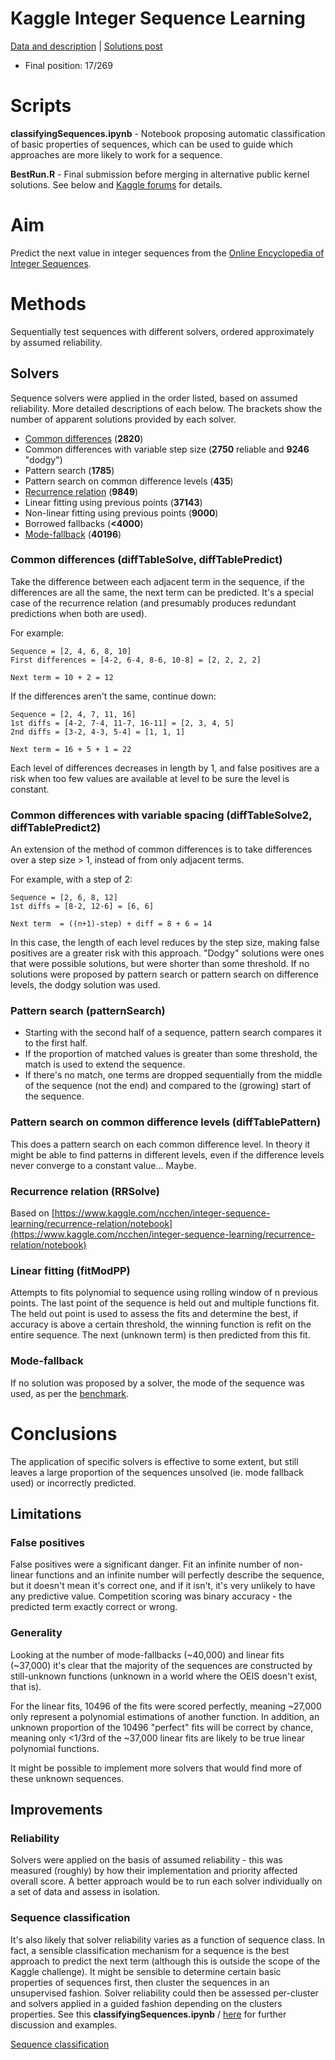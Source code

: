 # Kaggle Integer Sequence Learning
[Data and description](https://www.kaggle.com/c/integer-sequence-learning) | [Solutions post](http://blog.kaggle.com/2016/11/21/integer-sequence-learning-competition-solution-write-up-team-1-618-gareth-jones-laurent-borderie/)

- Final position: 17/269 

# Scripts

**classifyingSequences.ipynb** - Notebook proposing automatic classification of basic properties of sequences, which can be used to guide which approaches are more likely to work for a sequence. 

**BestRun.R** - Final submission before merging in alternative public kernel solutions. See below and [Kaggle forums](https://www.kaggle.com/c/integer-sequence-learning/forums/t/24971/solutions) for details.


# Aim
Predict the next value in integer sequences from the [Online Encyclopedia of Integer Sequences](http://oeis.org/).

# Methods
Sequentially test sequences with different solvers, ordered approximately by assumed reliability. 

## Solvers
Sequence solvers were applied in the order listed, based on assumed reliability. More detailed descriptions of each below. The brackets show the number of apparent solutions provided by each solver.

 - [Common differences](http://www.purplemath.com/modules/nextnumb.htm) (**2820**)
 - Common differences with variable step size (**2750** reliable and **9246** "dodgy")
 - Pattern search (**1785**)
 - Pattern search on common difference levels (**435**)
 - [Recurrence relation](https://en.wikipedia.org/wiki/Recurrence_relation) (**9849**)
 - Linear fitting using previous points (**37143**)
 - Non-linear fitting using previous points (**9000**)
 - Borrowed fallbacks (**<4000**)
 - [Mode-fallback](https://www.kaggle.com/wcukierski/integer-sequence-learning/mode-benchmark/run/255053/code) (**40196**)

### Common differences (diffTableSolve, diffTablePredict)
Take the difference between each adjacent term in the sequence, if the differences are all the same, the next term can be predicted. It's a special case of the recurrence relation (and presumably produces redundant predictions when both are used).

For example: 
```
Sequence = [2, 4, 6, 8, 10]
First differences = [4-2, 6-4, 8-6, 10-8] = [2, 2, 2, 2]

Next term = 10 + 2 = 12
```

If the differences aren't the same, continue down: 
``` 
Sequence = [2, 4, 7, 11, 16] 
1st diffs = [4-2, 7-4, 11-7, 16-11] = [2, 3, 4, 5] 
2nd diffs = [3-2, 4-3, 5-4] = [1, 1, 1]

Next term = 16 + 5 + 1 = 22
```

Each level of differences decreases in length by 1, and false positives are a risk when too few values are available at level to be sure the level is constant.

### Common differences with variable spacing (diffTableSolve2, diffTablePredict2)
An extension of the method of common differences is to take differences over a step size > 1, instead of from only adjacent terms.

For example, with a step of 2: 
```
Sequence = [2, 6, 8, 12] 
1st diffs = [8-2, 12-6] = [6, 6]

Next term  = ((n+1)-step) + diff = 8 + 6 = 14
```

In this case, the length of each level reduces by the step size, making false positives are a greater risk with this approach. "Dodgy" solutions were ones that were possible solutions, but were shorter than some threshold. If no solutions were proposed by pattern search or pattern search on difference levels, the dodgy solution was used.

### Pattern search (patternSearch)
- Starting with the second half of a sequence, pattern search compares it to the first half.
 - If the proportion of matched values is greater than some threshold, the match is used to extend the sequence.
 - If there's no match, one terms are dropped sequentially from the middle of the sequence (not the end) and compared to the (growing) start of the sequence.

### Pattern search on common difference levels (diffTablePattern)
This does a pattern search on each common difference level. In theory it might be able to find patterns in different levels, even if the difference levels never converge to a constant value... Maybe.

### Recurrence relation (RRSolve)
Based on [https://www.kaggle.com/ncchen/integer-sequence-learning/recurrence-relation/notebook](https://www.kaggle.com/ncchen/integer-sequence-learning/recurrence-relation/notebook)

### Linear fitting (fitModPP)
Attempts to fits polynomial to sequence using rolling window of n previous points. The last point of the sequence is held out and multiple functions fit. The held out point is used to assess the fits and determine the best, if accuracy is above a certain threshold, the winning function is refit on the entire sequence. The next (unknown term) is then predicted from this fit.

### Mode-fallback
If no solution was proposed by a solver, the mode of the sequence was used, as per the [benchmark](https://www.kaggle.com/wcukierski/integer-sequence-learning/mode-benchmark/run/255053).

# Conclusions
The application of specific solvers is effective to some extent, but still leaves a large proportion of the sequences unsolved (ie. mode fallback used) or incorrectly predicted.

## Limitations

### False positives
False positives were a significant danger. Fit an infinite number of non-linear functions and an infinite number will perfectly describe the sequence, but it doesn't mean it's correct one, and if it isn't, it's very unlikely to have any predictive value. Competition scoring was binary accuracy - the predicted term exactly correct or wrong.

### Generality

Looking at the number of mode-fallbacks (~40,000) and linear fits (~37,000) it's clear that the majority of the sequences are constructed by still-unknown functions (unknown in a world where the OEIS doesn't exist, that is).

For the linear fits, 10496 of the fits were scored perfectly, meaning ~27,000 only represent a polynomial estimations of another function. In addition, an unknown proportion of the 10496 "perfect" fits will be correct by chance, meaning only <1/3rd of the ~37,000 linear fits are likely to be true linear polynomial functions.

It might be possible to implement more solvers that would find more of these unknown sequences.

## Improvements

### Reliability
Solvers were applied on the basis of assumed reliability - this was measured (roughly) by how their implementation and priority affected overall score. A better approach would be to run each solver individually on a set of data and assess in isolation.

### Sequence classification
It's also likely that solver reliability varies as a function of sequence class. In fact, a sensible classification mechanism for a sequence is the best approach to predict the next term (although this is outside the scope of the Kaggle challenge). It might be sensible to determine certain basic properties of sequences first, then cluster the sequences in an unsupervised fashion. Solver reliability could then be assessed per-cluster and solvers applied in a guided fashion depending on the clusters properties. See this **classifyingSequences.ipynb** / [here](https://www.kaggle.com/garethjns/integer-sequence-learning/classifying-tagging-sequences) for further discussion and examples.

[Sequence classification](images/Figure2.png "Logo Title Text 1")

